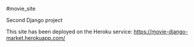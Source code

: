 #movie_site

Second Django project

This site has been deployed on the Heroku service: https://movie-django-market.herokuapp.com/
